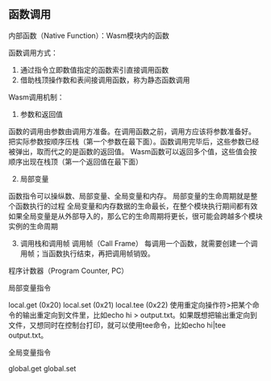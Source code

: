 ## 函数调用

内部函数（Native Function）：Wasm模块内的函数

函数调用方式：
1.  通过指令立即数值指定的函数索引直接调用函数
2.  借助栈顶操作数和表间接调用函数，称为静态函数调用

Wasm调用机制：
1. 参数和返回值

函数的调用由参数由调用方准备。在调用函数之前，调用方应该将参数准备好。
把实际参数按顺序压栈（第一个参数在最下面）。函数调用完毕后，这些参数已经被弹出，取而代之的是函数的返回值。
Wasm函数可以返回多个值，这些值会按顺序出现在栈顶（第一个返回值在最下面）

2. 局部变量

函数指令可以操纵数、局部变量、全局变量和内存。
局部变量的生命周期就是整个函数执行的过程
全局变量和内存数据的生命最长，在整个模块执行期间都有效
如果全局变量是从外部导入的，那么它的生命周期将更长，很可能会跨越多个模块实例的生命周期

3. 调用栈和调用帧
调用帧（Call Frame）
每调用一个函数，就需要创建一个调用帧；当函数执行结束，再把调用帧销毁。

程序计数器（Program Counter, PC）

局部变量指令

local.get (0x20)
local.set (0x21)
local.tee (0x22)
使用重定向操作符>把某个命令的输出重定向到文件里，比如echo hi > output.txt。如果既想把输出重定向到文件，又想同时在控制台打印，就可以使用tee命令，比如echo hi|tee output.txt。

全局变量指令

global.get
global.set



